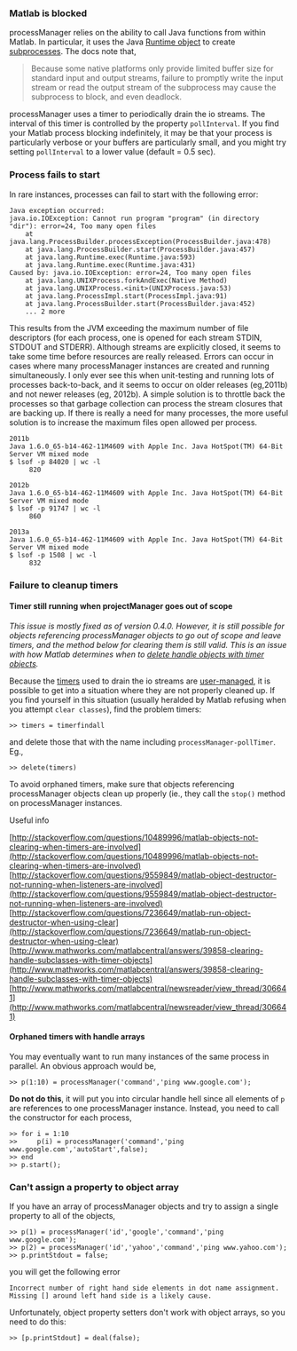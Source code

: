 ### Matlab is blocked
processManager relies on the ability to call Java functions from within Matlab. In particular, it uses the Java [Runtime object](http://docs.oracle.com/javase/6/docs/api/java/lang/Runtime.html) to create [subprocesses](http://docs.oracle.com/javase/6/docs/api/java/lang/Process.html). The docs note that,

>Because some native platforms only provide limited buffer size for standard input and output streams, failure to promptly write the input stream or read the output stream of the subprocess may cause the subprocess to block, and even deadlock.

processManager uses a timer to periodically drain the io streams. The interval of this timer is controlled by the property `pollInterval`. If you find your Matlab process blocking indefinitely, it may be that your process is particularly verbose or your buffers are particularly small, and you might try setting `pollInterval` to a lower value (default = 0.5 sec).

### Process fails to start
In rare instances, processes can fail to start with the following error:
```
Java exception occurred: 
java.io.IOException: Cannot run program "program" (in directory "dir"): error=24, Too many open files
	at java.lang.ProcessBuilder.processException(ProcessBuilder.java:478)
	at java.lang.ProcessBuilder.start(ProcessBuilder.java:457)
	at java.lang.Runtime.exec(Runtime.java:593)
	at java.lang.Runtime.exec(Runtime.java:431)
Caused by: java.io.IOException: error=24, Too many open files
	at java.lang.UNIXProcess.forkAndExec(Native Method)
	at java.lang.UNIXProcess.<init>(UNIXProcess.java:53)
	at java.lang.ProcessImpl.start(ProcessImpl.java:91)
	at java.lang.ProcessBuilder.start(ProcessBuilder.java:452)
	... 2 more
```
This results from the JVM exceeding the maximum number of file descriptors (for each process, one is opened for each stream STDIN, STDOUT and STDERR). Although streams are explicitly closed, it seems to take some time before resources are really released. Errors can occur in cases where many processManager instances are created and running simultaneously. I only ever see this when unit-testing and running lots of processes back-to-back, and it seems to occur on older releases (eg,2011b) and not newer releases (eg, 2012b). A simple solution is to throttle back the processes so that garbage collection can process the stream closures that are backing up. If there is really a need for many processes, the more useful solution is to increase the maximum files open allowed per process.
```
2011b
Java 1.6.0_65-b14-462-11M4609 with Apple Inc. Java HotSpot(TM) 64-Bit Server VM mixed mode
$ lsof -p 84020 | wc -l
     820

2012b
Java 1.6.0_65-b14-462-11M4609 with Apple Inc. Java HotSpot(TM) 64-Bit Server VM mixed mode
$ lsof -p 91747 | wc -l
     860

2013a
Java 1.6.0_65-b14-462-11M4609 with Apple Inc. Java HotSpot(TM) 64-Bit Server VM mixed mode
$ lsof -p 1508 | wc -l
     832
```

### Failure to cleanup timers
#### Timer still running when projectManager goes out of scope
_This issue is mostly fixed as of version 0.4.0. However, it is still possible for objects referencing processManager objects to go out of scope and leave timers, and the method below for clearing them is still valid. This is an issue with how Matlab determines when to [delete handle objects with timer objects](http://www.mathworks.fr/matlabcentral/answers/39858-clearing-handle-subclasses-with-timer-objects
)._

Because the [timers](http://www.mathworks.com/help/matlab/ref/timerclass.html) used to drain the io streams are [user-managed](http://blogs.mathworks.com/loren/2008/07/29/understanding-object-cleanup/), it is possible to get into a situation where they are not properly cleaned up. If you find yourself in this situation (usually heralded by Matlab refusing when you attempt `clear classes`), find the problem timers:
```
>> timers = timerfindall
```
and delete those that with the name including `processManager-pollTimer`. Eg.,
```
>> delete(timers)
```

To avoid orphaned timers, make sure that objects referencing processManager objects clean up properly (ie., they call the `stop()` method on processManager instances.

Useful info

[http://stackoverflow.com/questions/10489996/matlab-objects-not-clearing-when-timers-are-involved](http://stackoverflow.com/questions/10489996/matlab-objects-not-clearing-when-timers-are-involved)
[http://stackoverflow.com/questions/9559849/matlab-object-destructor-not-running-when-listeners-are-involved](http://stackoverflow.com/questions/9559849/matlab-object-destructor-not-running-when-listeners-are-involved)
[http://stackoverflow.com/questions/7236649/matlab-run-object-destructor-when-using-clear](http://stackoverflow.com/questions/7236649/matlab-run-object-destructor-when-using-clear)
[http://www.mathworks.com/matlabcentral/answers/39858-clearing-handle-subclasses-with-timer-objects](http://www.mathworks.com/matlabcentral/answers/39858-clearing-handle-subclasses-with-timer-objects)
[http://www.mathworks.com/matlabcentral/newsreader/view_thread/306641](http://www.mathworks.com/matlabcentral/newsreader/view_thread/306641)

#### Orphaned timers with handle arrays
You may eventually want to run many instances of the same process in parallel. An obvious approach would be,
```
>> p(1:10) = processManager('command','ping www.google.com');
```
**Do not do this**, it will put you into circular handle hell since all elements of `p` are references to one processManager instance. Instead, you need to call the constructor for each process,
```
>> for i = 1:10
>>     p(i) = processManager('command','ping www.google.com','autoStart',false);
>> end
>> p.start();
```

### Can't assign a property to object array
If you have an array of processManager objects and try to assign a single property to all of the objects, 
```
>> p(1) = processManager('id','google','command','ping www.google.com');
>> p(2) = processManager('id','yahoo','command','ping www.yahoo.com');
>> p.printStdout = false;
```
you will get the following error
```
Incorrect number of right hand side elements in dot name assignment.  Missing [] around left hand side is a likely cause.
```
Unfortunately, object property setters don't work with object arrays, so you need to do this:
```
>> [p.printStdout] = deal(false);
```